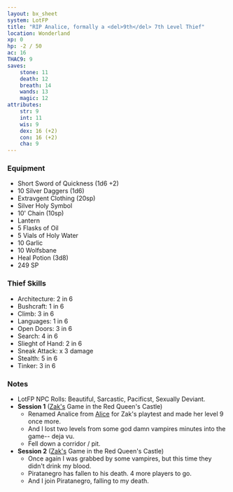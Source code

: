 ```yaml
---
layout: bx_sheet
system: LotFP
title: "RIP Analice, formally a <del>9th</del> 7th Level Thief"
location: Wonderland
xp: 0
hp: -2 / 50
ac: 16
THAC9: 9
saves:
    stone: 11
    death: 12    
    breath: 14
    wands: 13
    magic: 12
attributes:
    str: 9
    int: 11
    wis: 9
    dex: 16 (+2)
    con: 16 (+2)
    cha: 9
---
```


### Equipment

* Short Sword of Quickness (1d6 +2)
* 10 Silver Daggers (1d6)
* Extravgent Clothing (20sp)
* Silver Holy Symbol
* 10' Chain (10sp)
* Lantern
* 5 Flasks of Oil
* 5 Vials of Holy Water
* 10 Garlic
* 10 Wolfsbane
* Heal Potion (3d8)
* 249 SP

### Thief Skills

* Architecture: 2 in 6
* Bushcraft: 1 in 6
* Climb: 3 in 6
* Languages: 1 in 6
* Open Doors: 3 in 6
* Search: 4 in 6
* Slieght of Hand: 2 in 6
* Sneak Attack: x 3 damage
* Stealth: 5 in 6
* Tinker: 3 in 6

### Notes

* LotFP NPC Rolls: Beautiful, Sarcastic, Pacificst, Sexually Deviant.
* **Session 1** ([Zak's][zak] Game in the Red Queen's Castle)
  * Renamed Analice from [Alice][] for Zak's playtest and made her level 9 once more.
  * And I lost two levels from some god damn vampires minutes into the game-- deja vu.
  * Fell down a corridor / pit.
* **Session 2** ([Zak's][zak] Game in the Red Queen's Castle)
  * Once again I was grabbed by some vampires, but this time they didn't drink my blood.
  * Piratanegro has fallen to his death. 4 more players to go.
  * And I join Piratanegro, falling to my death.

[zak]: http://dndwithpornstars.blogspot.ca/
[alice]: /characters/alice/